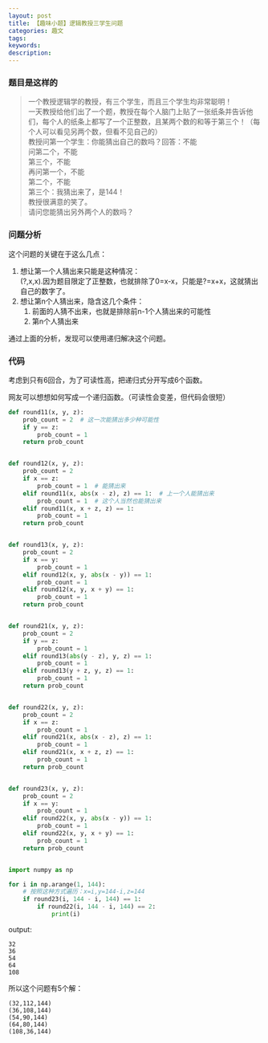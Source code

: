 ```yaml
---
layout: post
title: 【趣味小题】逻辑教授三学生问题
categories: 趣文
tags:
keywords:
description:
---
```


### 题目是这样的

>一个教授逻辑学的教授，有三个学生，而且三个学生均非常聪明！  
一天教授给他们出了一个题，教授在每个人脑门上贴了一张纸条并告诉他们，每个人的纸条上都写了一个正整数，且某两个数的和等于第三个！（每个人可以看见另两个数，但看不见自己的）  
教授问第一个学生：你能猜出自己的数吗？回答：不能  
问第二个，不能  
第三个，不能  
再问第一个，不能  
第二个，不能  
第三个：我猜出来了，是144！  
教授很满意的笑了。  
请问您能猜出另外两个人的数吗？  

### 问题分析

这个问题的关键在于这么几点：  
1. 想让第一个人猜出来只能是这种情况：  
(?,x,x).因为题目限定了正整数，也就排除了0=x-x，只能是?=x+x，这就猜出自己的数字了。  
2. 想让第n个人猜出来，隐含这几个条件：
    1. 前面的人猜不出来，也就是排除前n-1个人猜出来的可能性
    2. 第n个人猜出来

通过上面的分析，发现可以使用递归解决这个问题。  


### 代码

考虑到只有6回合，为了可读性高，把递归式分开写成6个函数。  

网友可以想想如何写成一个递归函数。（可读性会变差，但代码会很短）

```py
def round11(x, y, z):
    prob_count = 2  # 这一次能猜出多少种可能性
    if y == z:
        prob_count = 1
    return prob_count


def round12(x, y, z):
    prob_count = 2
    if x == z:
        prob_count = 1  # 能猜出来
    elif round11(x, abs(x - z), z) == 1:  # 上一个人能猜出来
        prob_count = 1  # 这个人当然也能猜出来
    elif round11(x, x + z, z) == 1:
        prob_count = 1
    return prob_count


def round13(x, y, z):
    prob_count = 2
    if x == y:
        prob_count = 1
    elif round12(x, y, abs(x - y)) == 1:
        prob_count = 1
    elif round12(x, y, x + y) == 1:
        prob_count = 1
    return prob_count


def round21(x, y, z):
    prob_count = 2
    if y == z:
        prob_count = 1
    elif round13(abs(y - z), y, z) == 1:
        prob_count = 1
    elif round13(y + z, y, z) == 1:
        prob_count = 1
    return prob_count


def round22(x, y, z):
    prob_count = 2
    if x == z:
        prob_count = 1
    elif round21(x, abs(x - z), z) == 1:
        prob_count = 1
    elif round21(x, x + z, z) == 1:
        prob_count = 1
    return prob_count


def round23(x, y, z):
    prob_count = 2
    if x == y:
        prob_count = 1
    elif round22(x, y, abs(x - y)) == 1:
        prob_count = 1
    elif round22(x, y, x + y) == 1:
        prob_count = 1
    return prob_count


import numpy as np

for i in np.arange(1, 144):
    # 按照这种方式遍历：x=i,y=144-i,z=144
    if round23(i, 144 - i, 144) == 1:
        if round22(i, 144 - i, 144) == 2:
            print(i)

```

output:

```
32
36
54
64
108
```

所以这个问题有5个解：
```
(32,112,144)
(36,108,144)
(54,90,144)
(64,80,144)
(108,36,144)

```
